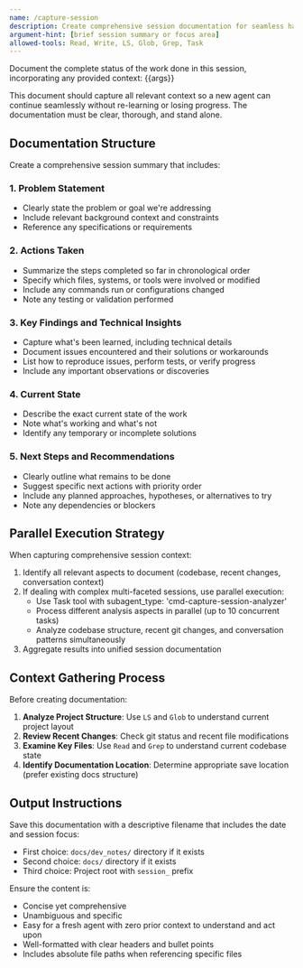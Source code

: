 ```yaml
---
name: /capture-session
description: Create comprehensive session documentation for seamless handoff to future agents
argument-hint: [brief session summary or focus area]
allowed-tools: Read, Write, LS, Glob, Grep, Task
---
```


Document the complete status of the work done in this session, incorporating any provided context: {{args}}

This document should capture all relevant context so a new agent can continue seamlessly without re-learning or losing progress. The documentation must be clear, thorough, and stand alone.

## Documentation Structure

Create a comprehensive session summary that includes:

### 1. Problem Statement
- Clearly state the problem or goal we're addressing
- Include relevant background context and constraints
- Reference any specifications or requirements

### 2. Actions Taken
- Summarize the steps completed so far in chronological order
- Specify which files, systems, or tools were involved or modified
- Include any commands run or configurations changed
- Note any testing or validation performed

### 3. Key Findings and Technical Insights
- Capture what's been learned, including technical details
- Document issues encountered and their solutions or workarounds
- List how to reproduce issues, perform tests, or verify progress
- Include any important observations or discoveries

### 4. Current State
- Describe the exact current state of the work
- Note what's working and what's not
- Identify any temporary or incomplete solutions

### 5. Next Steps and Recommendations
- Clearly outline what remains to be done
- Suggest specific next actions with priority order
- Include any planned approaches, hypotheses, or alternatives to try
- Note any dependencies or blockers

## Parallel Execution Strategy

When capturing comprehensive session context:
1. Identify all relevant aspects to document (codebase, recent changes, conversation context)
2. If dealing with complex multi-faceted sessions, use parallel execution:
   - Use Task tool with subagent_type: 'cmd-capture-session-analyzer'
   - Process different analysis aspects in parallel (up to 10 concurrent tasks)
   - Analyze codebase structure, recent git changes, and conversation patterns simultaneously
3. Aggregate results into unified session documentation

## Context Gathering Process

Before creating documentation:
1. **Analyze Project Structure**: Use `LS` and `Glob` to understand current project layout
2. **Review Recent Changes**: Check git status and recent file modifications
3. **Examine Key Files**: Use `Read` and `Grep` to understand current codebase state
4. **Identify Documentation Location**: Determine appropriate save location (prefer existing docs structure)

## Output Instructions

Save this documentation with a descriptive filename that includes the date and session focus:
- First choice: `docs/dev_notes/` directory if it exists
- Second choice: `docs/` directory if it exists  
- Third choice: Project root with `session_` prefix

Ensure the content is:
- Concise yet comprehensive
- Unambiguous and specific
- Easy for a fresh agent with zero prior context to understand and act upon
- Well-formatted with clear headers and bullet points
- Includes absolute file paths when referencing specific files